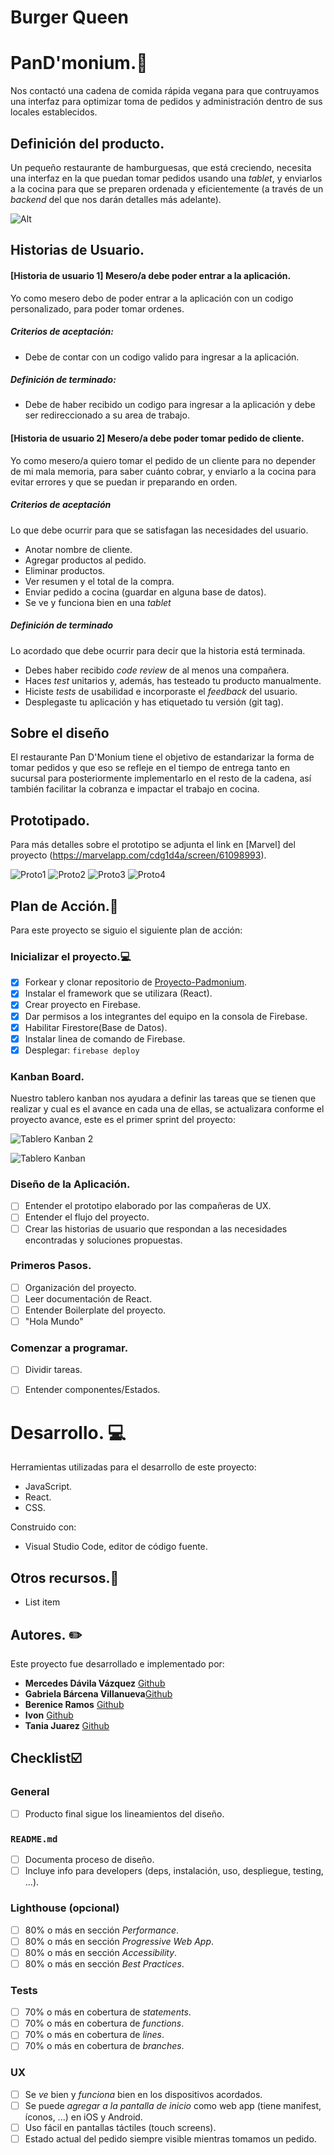 # Burger Queen

# PanD'monium.:fork_and_knife:

Nos contactó una cadena de comida rápida vegana para que contruyamos una interfaz para optimizar toma de pedidos y administración dentro de sus locales establecidos.

## Definición del producto.

Un pequeño restaurante de hamburguesas, que está creciendo, necesita una interfaz en la que puedan tomar pedidos usando una _tablet_, y enviarlos a la cocina para que se preparen ordenada y eficientemente (a través de un _backend_ del que nos darán detalles más adelante).

![Alt](https://user-images.githubusercontent.com/110297/42118136-996b4a52-7bc6-11e8-8a03-ada078754715.jpg)

## Historias de Usuario.

#### [Historia de usuario 1] Mesero/a debe poder entrar a la aplicación.

Yo como mesero debo de poder entrar a la aplicación con un codigo personalizado, para poder tomar ordenes. 

##### Criterios de aceptación:

 - Debe de contar con un codigo valido para ingresar a la aplicación.
 
 ##### Definición de terminado:
 
 - Debe de haber recibido un codigo para ingresar a la aplicación y debe ser redireccionado a su area de trabajo.

#### [Historia de usuario 2] Mesero/a debe poder tomar pedido de cliente.

Yo como mesero/a quiero tomar el pedido de un cliente para no depender de mi mala memoria, para saber cuánto cobrar, y enviarlo a la cocina para evitar errores y que se puedan ir preparando en orden.

##### Criterios de aceptación

Lo que debe ocurrir para que se satisfagan las necesidades del usuario.

-   Anotar nombre de cliente.
-   Agregar productos al pedido.
-   Eliminar productos.
-   Ver resumen y el total de la compra.
-   Enviar pedido a cocina (guardar en alguna base de datos).
-   Se ve y funciona bien en una  _tablet_

##### Definición de terminado

Lo acordado que debe ocurrir para decir que la historia está terminada.

-   Debes haber recibido  _code review_  de al menos una compañera.
-   Haces  _test_  unitarios y, además, has testeado tu producto manualmente.
-   Hiciste  _tests_  de usabilidad e incorporaste el  _feedback_  del usuario.
-   Desplegaste tu aplicación y has etiquetado tu versión (git tag).

## Sobre el diseño

 El restaurante Pan D'Monium tiene el objetivo de estandarizar la forma de tomar pedidos y que eso se refleje en el tiempo de entrega tanto en sucursal para posteriormente implementarlo en el resto de la cadena, así también facilitar la cobranza e impactar el trabajo en cocina.
 
## Prototipado.
 
Para más detalles sobre el prototipo se adjunta el link en [Marvel] del proyecto (https://marvelapp.com/cdg1d4a/screen/61098993).

![Proto1](https://github.com/MercedesDavila/Pandmonium/blob/branch-Mercedes/img/proto_1.JPG?raw=true)
![Proto2](https://github.com/MercedesDavila/Pandmonium/blob/branch-Mercedes/img/proto_2.JPG?raw=true)
![Proto3](https://github.com/MercedesDavila/Pandmonium/blob/branch-Mercedes/img/proto_3.JPG?raw=true)
![Proto4](https://github.com/MercedesDavila/Pandmonium/blob/branch-Mercedes/img/proto_4.JPG?raw=true)

## Plan de Acción.:bookmark_tabs:
Para este proyecto se siguio el siguiente plan de acción:

### Inicializar el proyecto.:computer:

 - [x] Forkear y clonar repositorio de 
       [Proyecto-Padmonium](https://github.com/MercedesDavila/Pandmonium).
 - [x] Instalar el framework que se utilizara  (React).
 - [x] Crear proyecto en Firebase.
 - [x] Dar permisos a los integrantes del equipo en la consola de Firebase.
 - [x] Habilitar Firestore(Base de Datos).
 - [x] Instalar linea de comando de Firebase.
 - [x] Desplegar: `firebase deploy`
 
 ### Kanban Board.

Nuestro tablero kanban nos ayudara a definir las tareas que se tienen que realizar y cual es el avance en cada una de ellas,  se actualizara conforme el proyecto avance, este es el primer sprint del proyecto: 

![Tablero Kanban 2](https://github.com/MercedesDavila/Pandmonium/blob/branch-Mercedes/img/Tablero_Proyecto.jpg?raw=true)

![Tablero Kanban](https://github.com/MercedesDavila/Pandmonium/blob/branch-Mercedes/img/historias.png?raw=true) 


 ### Diseño de la Aplicación.
 
 - [ ] Entender el prototipo elaborado por las compañeras de UX.
  - [ ] Entender el flujo del proyecto.
 - [ ] Crear las historias de usuario que respondan a las necesidades encontradas y soluciones propuestas.

 ### Primeros Pasos.
 
- [ ] Organización del proyecto. 
- [ ] Leer documentación de React.
- [ ] Entender Boilerplate del proyecto.
- [ ] "Hola Mundo"

### Comenzar a programar.

 - [ ] Dividir tareas.
 - [ ] Entender componentes/Estados. 


# Desarrollo. :computer:

Herramientas utilizadas para el desarrollo de este proyecto:

-   JavaScript.
-   React.
-   CSS.

Construido con:
 -   Visual Studio Code, editor de código fuente.
 
 ## Otros recursos.:file_folder:
 - List item

## Autores. :pencil2:

Este proyecto fue desarrollado e implementado por:

 -  **Mercedes Dávila Vázquez**  [Github](https://github.com/MercedesDavila/Pandmonium) 
 - **Gabriela Bárcena Villanueva**[Github](https://github.com/gbarcenav/Pandmonium) 
 -  **Berenice Ramos** [Github](https://github.com/Bere333/Pandmonium)
 - **Ivon** [Github](https://github.com/BLANK-TECH/Pandmonium)
 -  **Tania Juarez** [Github](https://github.com/TaniaEJuarez/Pandmonium)

## Checklist:ballot_box_with_check:


### General

* [ ] Producto final sigue los lineamientos del diseño.

### `README.md`

* [ ] Documenta proceso de diseño.
* [ ] Incluye info para developers (deps, instalación, uso, despliegue, testing,
...).

### Lighthouse (opcional)

* [ ] 80% o más en sección _Performance_.
* [ ] 80% o más en sección _Progressive Web App_.
* [ ] 80% o más en sección _Accessibility_.
* [ ] 80% o más en sección _Best Practices_.

### Tests

* [ ] 70% o más en cobertura de _statements_.
* [ ] 70% o más en cobertura de _functions_.
* [ ] 70% o más en cobertura de _lines_.
* [ ] 70% o más en cobertura de _branches_.

### UX

* [ ] Se _ve_ bien y _funciona_ bien en los dispositivos acordados.
* [ ] Se puede _agregar a la pantalla de inicio_ como web app (tiene manifest,
íconos, ...) en iOS y Android.
* [ ] Uso fácil en pantallas táctiles (touch screens).
* [ ] Estado actual del pedido siempre visible mientras tomamos un pedido.